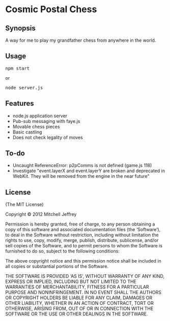 Cosmic Postal Chess
=======

Synopsis
--------
A way for me to play my grandfather chess from anywhere in the world.

Usage
-----
<pre>npm start</pre>
or
<pre>node server.js</pre>

Features
--------
* node.js application server
* Pub-sub messaging with faye.js
* Movable chess pieces
* Basic castling
* Does not check legality of moves
 
To-do
-----
* Uncaught ReferenceError: p2pComms is not defined (game.js 118)
* Investigate "event.layerX and event.layerY are broken and deprecated in WebKit. They will be removed from the engine in the near future"

License
-------
(The MIT License)

Copyright © 2012 Mitchell Jeffrey

Permission is hereby granted, free of charge, to any person obtaining a copy of this software and associated documentation files (the ‘Software’), to deal in the Software without restriction, including without limitation the rights to use, copy, modify, merge, publish, distribute, sublicense, and/or sell copies of the Software, and to permit persons to whom the Software is furnished to do so, subject to the following conditions:

The above copyright notice and this permission notice shall be included in all copies or substantial portions of the Software.

THE SOFTWARE IS PROVIDED ‘AS IS’, WITHOUT WARRANTY OF ANY KIND, EXPRESS OR IMPLIED, INCLUDING BUT NOT LIMITED TO THE WARRANTIES OF MERCHANTABILITY, FITNESS FOR A PARTICULAR PURPOSE AND NONINFRINGEMENT. IN NO EVENT SHALL THE AUTHORS OR COPYRIGHT HOLDERS BE LIABLE FOR ANY CLAIM, DAMAGES OR OTHER LIABILITY, WHETHER IN AN ACTION OF CONTRACT, TORT OR OTHERWISE, ARISING FROM, OUT OF OR IN CONNECTION WITH THE SOFTWARE OR THE USE OR OTHER DEALINGS IN THE SOFTWARE.

